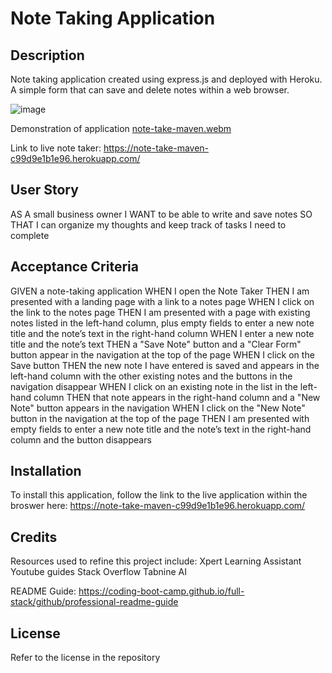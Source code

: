 # Note Taking Application

## Description

Note taking application created using express.js and deployed with Heroku. A simple form that can save and delete notes within a web browser. 

![image](https://github.com/gocrushgoals/note-take-maven/assets/157322992/679b2885-5388-46a9-8bba-643eb91e194e)

Demonstration of application
[note-take-maven.webm](https://github.com/gocrushgoals/note-take-maven/assets/157322992/0f546c92-2367-4a0c-bef9-87a7c6c28b3f)

Link to live note taker: https://note-take-maven-c99d9e1b1e96.herokuapp.com/ 


## User Story

AS A small business owner
I WANT to be able to write and save notes
SO THAT I can organize my thoughts and keep track of tasks I need to complete

## Acceptance Criteria

GIVEN a note-taking application
WHEN I open the Note Taker
THEN I am presented with a landing page with a link to a notes page
WHEN I click on the link to the notes page
THEN I am presented with a page with existing notes listed in the left-hand column, plus empty fields to enter a new note title and the note’s text in the right-hand column
WHEN I enter a new note title and the note’s text
THEN a "Save Note" button and a "Clear Form" button appear in the navigation at the top of the page
WHEN I click on the Save button
THEN the new note I have entered is saved and appears in the left-hand column with the other existing notes and the buttons in the navigation disappear
WHEN I click on an existing note in the list in the left-hand column
THEN that note appears in the right-hand column and a "New Note" button appears in the navigation
WHEN I click on the "New Note" button in the navigation at the top of the page
THEN I am presented with empty fields to enter a new note title and the note’s text in the right-hand column and the button disappears

## Installation
 To install this application, follow the link to the live application within the broswer here: https://note-take-maven-c99d9e1b1e96.herokuapp.com/ 


## Credits
Resources used to refine this project include:
Xpert Learning Assistant
Youtube guides
Stack Overflow
Tabnine AI

README Guide: 
https://coding-boot-camp.github.io/full-stack/github/professional-readme-guide


## License

Refer to the license in the repository
